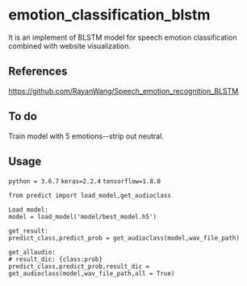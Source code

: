 # emotion_classification_blstm

It is an implement of BLSTM model for speech emotion classification combined with website visualization.
## References
https://github.com/RayanWang/Speech_emotion_recognition_BLSTM

## To do
Train model with 5 emotions--strip out neutral.

## Usage
```python = 3.6.7``` ```keras=2.2.4``` ```tensorflow=1.8.0```
```
from predict import load_model,get_audioclass

Load model: 
model = load_model('model/best_model.h5')

get_result: 
predict_class,predict_prob = get_audioclass(model,wav_file_path)

get_allaudio:  
# result_dic: {class:prob}
predict_class,predict_prob,result_dic = get_audioclass(model,wav_file_path,all = True)

```
